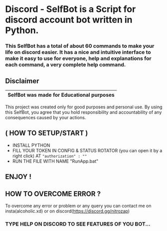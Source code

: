# Discord - SelfBot is a Script for discord account bot written in Python.

### This SelfBot has a total of about 60 commands to make your life on discord easier. It has a nice and intuitive interface to make it easy to use for everyone, help and explanations for each command, a very complete help command.

## Disclaimer

|SelfBot was made for Educational purposes|
|-------------------------------------------------|
This project was created only for good purposes and personal use.
By using this SelfBot, you agree that you hold responsibility and accountability of any consequences caused by your actions.

## ( HOW TO SETUP/START )

- INSTALL PYTHON 
- FILL YOUR TOKEN IN CONFIG & STATUS ROTATOR (you can open it by a right click) AT `"authorization" : ""`
- RUN THE FILE WITH NAME "RunApp.bat"

## ENJOY !

## HOW TO OVERCOME ERROR ?

To overcome any error or problem or any query you can contact me on insta(alcoholic.xd) or on discord(https://discord.gg/nitrozap)

### TYPE HELP ON DISCORD TO SEE FEATURES OF YOU BOT...

